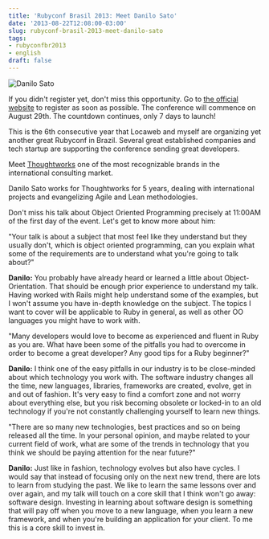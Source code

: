 ```yaml
---
title: 'Rubyconf Brasil 2013: Meet Danilo Sato'
date: '2013-08-22T12:08:00-03:00'
slug: rubyconf-brasil-2013-meet-danilo-sato
tags:
- rubyconfbr2013
- english
draft: false
---
```


![Danilo Sato](http://www.rubyconf.com.br/assets/speakers/DaniloSato-bbec5422aab078faa2305b0bb5dea1d5.jpg)

If you didn't register yet, don't miss this opportunity. Go to [the official website](http://www.rubyconf.com.br) to register as soon as possible. The conference will commence on August 29th. The countdown continues, only 7 days to launch!

This is the 6th consecutive year that Locaweb and myself are organizing yet another great Rubyconf in Brazil. Several great established companies and tech startup are supporting the conference sending great developers. 

Meet [Thoughtworks](http://www.thoughtworks.com/) one of the most recognizable brands in the international consulting market.

Danilo Sato works for Thoughtworks for 5 years, dealing with international projects and evangelizing Agile and Lean methodologies.

Don't miss his talk about Object Oriented Programming precisely at 11:00AM of the first day of the event. Let's get to know more about him:

"Your talk is about a subject that most feel like they understand but they usually don't, which is object oriented programming, can you explain what some of the requirements are to understand what you're going to talk about?"

**Danilo:** You probably have already heard or learned a little about Object-Orientation. That should be enough prior experience to understand my talk. Having worked with Rails might help understand some of the examples, but I won't assume you have in-depth knowledge on the subject. The topics I want to cover will be applicable to Ruby in general, as well as other OO languages you might have to work with.
 
"Many developers would love to become as experienced and fluent in Ruby as you are. What have been some of the pitfalls you had to overcome in order to become a great developer? Any good tips for a Ruby beginner?"

**Danilo:**  I think one of the easy pitfalls in our industry is to be close-minded about which technology you work with. The software industry changes all the time, new languages, libraries, frameworks are created, evolve, get in and out of fashion. It's very easy to find a comfort zone and not worry about everything else, but you risk becoming obsolete or locked-in to an old technology if you're not constantly challenging yourself to learn new things.
 
"There are so many new technologies, best practices and so on being released all the time. In your personal opinion, and maybe related to your current field of work, what are some of the trends in technology that you think we should be paying attention for the near future?"

**Danilo:** Just like in fashion, technology evolves but also have cycles. I would say that instead of focusing only on the next new trend, there are lots to learn from studying the past. We like to learn the same lessons over and over again, and my talk will touch on a core skill that I think won't go away: software design. Investing in learning about software design is something that will pay off when you move to a new language, when you learn a new framework, and when you're building an application for your client. To me this is a core skill to invest in.

